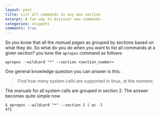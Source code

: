 ```yaml
---
layout: post
title: List all commands in any man section
excerpt: A fun way to discover new commands
categories: snippets
comments: true
---
```


So you know that all the _manual pages_ as grouped by sections based on what they do. So what do you do when
you want to list all commands at a given section? you tune the `apropos` command as follows:

~~~ shell
apropos --wildcard "*" --section <section_number>
~~~

One general knowledge question you can answer is this:
> Find how many system calls are supported in linux, at the moment.

The manuals for all system calls are grouped in section 2. The answer becomes quite simple now.
~~~shell
$ apropos --wildcard "*" --section 2 | wc -l
471
~~~
